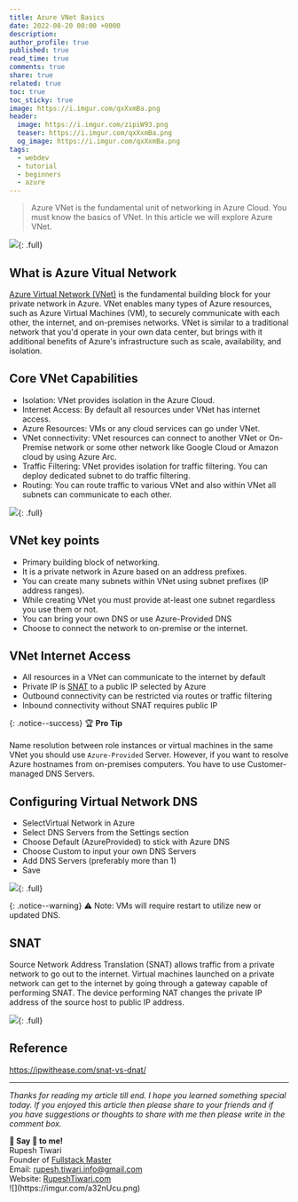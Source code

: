 ```yaml
---
title: Azure VNet Basics
date: 2022-08-20 00:00 +0000
description:
author_profile: true
published: true
read_time: true
comments: true
share: true
related: true
toc: true
toc_sticky: true
image: https://i.imgur.com/qxXxmBa.png
header:
  image: https://i.imgur.com/zipiW93.png
  teaser: https://i.imgur.com/qxXxmBa.png
  og_image: https://i.imgur.com/qxXxmBa.png
tags:
  - webdev
  - tutorial
  - beginners
  - azure
---
```


> Azure VNet is the fundamental unit of networking in Azure Cloud. You must know the basics of VNet. In this article we will explore Azure VNet.

![](https://i.imgur.com/7x21cMd.png){: .full}

## What is Azure Vitual Network

[Azure Virtual Network (VNet)](https://docs.microsoft.com/en-us/azure/virtual-network/virtual-networks-overview) is the fundamental building block for your private network in Azure. VNet enables many types of Azure resources, such as Azure Virtual Machines (VM), to securely communicate with each other, the internet, and on-premises networks. VNet is similar to a traditional network that you'd operate in your own data center, but brings with it additional benefits of Azure's infrastructure such as scale, availability, and isolation.

## Core VNet Capabilities

- Isolation: VNet provides isolation in the Azure Cloud.
- Internet Access: By default all resources under VNet has internet access.
- Azure Resources: VMs or any cloud services can go under VNet.
- VNet connectivity: VNet resources can connect to another VNet or On-Premise network or some other network like Google Cloud or Amazon cloud by using Azure Arc.
- Traffic Filtering: VNet provides isolation for traffic filtering. You can deploy dedicated subnet to do traffic filtering.
- Routing: You can route traffic to various VNet and also within VNet all subnets can communicate to each other.

![](https://i.imgur.com/9eTyLgw.png){: .full}

## VNet key points

- Primary building block of networking.
- It is a private network in Azure based on an address prefixes.
- You can create many subnets within VNet using subnet prefixes (IP address ranges).
- While creating VNet you must provide at-least one subnet regardless you use them or not.
- You can bring your own DNS or use Azure-Provided DNS
- Choose to connect the network to on-premise or the internet.

## VNet Internet Access

- All resources in a VNet can communicate to the internet by default
- Private IP is [SNAT](#snat) to a public IP selected by Azure
- Outbound connectivity can be restricted via routes or traffic filtering
- Inbound connectivity without SNAT requires public IP

{: .notice--success}
🏆 **Pro Tip** \
\
Name resolution between role instances or virtual machines in the same VNet you should use `Azure-Provided` Server. However, if you want to resolve Azure hostnames from on-premises computers. You have to use Customer-managed DNS Servers.

## Configuring Virtual Network DNS

- SelectVirtual Network in Azure
- Select DNS Servers from the Settings section
- Choose Default (AzureProvided) to stick with Azure DNS
- Choose Custom to input your own DNS Servers
- Add DNS Servers (preferably more than 1)
- Save

![](https://i.imgur.com/OonzPUH.png){: .full}

{: .notice--warning}
⚠️ Note: VMs will require restart to utilize new or updated DNS.

## SNAT

Source Network Address Translation (SNAT) allows traffic from a private network to go out to the internet. Virtual machines launched on a private network can get to the internet by going through a gateway capable of performing SNAT. The device performing NAT changes the private IP address of the source host to public IP address.

![](https://i.imgur.com/OnazkyD.png){: .full}

## Reference

https://ipwithease.com/snat-vs-dnat/

---

_Thanks for reading my article till end. I hope you learned something special today. If you enjoyed this article then please share to your friends and if you have suggestions or thoughts to share with me then please write in the comment box._

<div class="notice--success">
<strong>💖 Say 👋 to me!</strong>
<br>Rupesh Tiwari
<br>Founder of <a href="https://www.fullstackmaster.net">Fullstack Master </a>
<br>Email: <a href="mailto:rupesh.tiwari.info@gmail.com?subject=Hi">rupesh.tiwari.info@gmail.com</a>
<br>Website: <a href="https://www.rupeshtiwari.com">RupeshTiwari.com </a>
</div>
![](https://imgur.com/a32nUcu.png)
